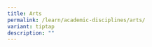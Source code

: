 ```yaml
---
title: Arts
permalink: /learn/academic-disciplines/arts/
variant: tiptap
description: ""
---
```

<p></p>